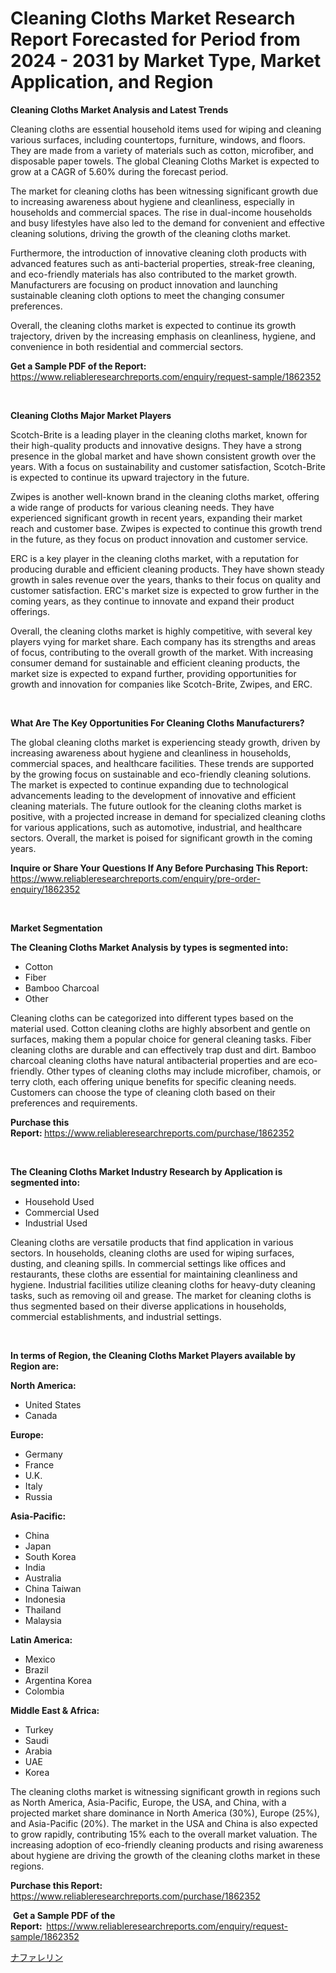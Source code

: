 <p><h1>Cleaning Cloths Market Research Report Forecasted for Period from 2024 -  2031 by Market Type, Market Application, and Region</h1></p><p><strong>Cleaning Cloths Market Analysis and Latest Trends</strong></p>
<p><p>Cleaning cloths are essential household items used for wiping and cleaning various surfaces, including countertops, furniture, windows, and floors. They are made from a variety of materials such as cotton, microfiber, and disposable paper towels. The global Cleaning Cloths Market is expected to grow at a CAGR of 5.60% during the forecast period.</p><p>The market for cleaning cloths has been witnessing significant growth due to increasing awareness about hygiene and cleanliness, especially in households and commercial spaces. The rise in dual-income households and busy lifestyles have also led to the demand for convenient and effective cleaning solutions, driving the growth of the cleaning cloths market.</p><p>Furthermore, the introduction of innovative cleaning cloth products with advanced features such as anti-bacterial properties, streak-free cleaning, and eco-friendly materials has also contributed to the market growth. Manufacturers are focusing on product innovation and launching sustainable cleaning cloth options to meet the changing consumer preferences.</p><p>Overall, the cleaning cloths market is expected to continue its growth trajectory, driven by the increasing emphasis on cleanliness, hygiene, and convenience in both residential and commercial sectors.</p></p>
<p><strong>Get a Sample PDF of the Report:&nbsp;</strong> <a href="https://www.reliableresearchreports.com/enquiry/request-sample/1862352">https://www.reliableresearchreports.com/enquiry/request-sample/1862352</a></p>
<p>&nbsp;</p>
<p><strong>Cleaning Cloths Major Market Players</strong></p>
<p><p>Scotch-Brite is a leading player in the cleaning cloths market, known for their high-quality products and innovative designs. They have a strong presence in the global market and have shown consistent growth over the years. With a focus on sustainability and customer satisfaction, Scotch-Brite is expected to continue its upward trajectory in the future.</p><p>Zwipes is another well-known brand in the cleaning cloths market, offering a wide range of products for various cleaning needs. They have experienced significant growth in recent years, expanding their market reach and customer base. Zwipes is expected to continue this growth trend in the future, as they focus on product innovation and customer service.</p><p>ERC is a key player in the cleaning cloths market, with a reputation for producing durable and efficient cleaning products. They have shown steady growth in sales revenue over the years, thanks to their focus on quality and customer satisfaction. ERC's market size is expected to grow further in the coming years, as they continue to innovate and expand their product offerings.</p><p>Overall, the cleaning cloths market is highly competitive, with several key players vying for market share. Each company has its strengths and areas of focus, contributing to the overall growth of the market. With increasing consumer demand for sustainable and efficient cleaning products, the market size is expected to expand further, providing opportunities for growth and innovation for companies like Scotch-Brite, Zwipes, and ERC.</p></p>
<p>&nbsp;</p>
<p><strong>What Are The Key Opportunities For Cleaning Cloths Manufacturers?</strong></p>
<p><p>The global cleaning cloths market is experiencing steady growth, driven by increasing awareness about hygiene and cleanliness in households, commercial spaces, and healthcare facilities. These trends are supported by the growing focus on sustainable and eco-friendly cleaning solutions. The market is expected to continue expanding due to technological advancements leading to the development of innovative and efficient cleaning materials. The future outlook for the cleaning cloths market is positive, with a projected increase in demand for specialized cleaning cloths for various applications, such as automotive, industrial, and healthcare sectors. Overall, the market is poised for significant growth in the coming years.</p></p>
<p><strong>Inquire or Share Your Questions If Any Before Purchasing This Report:</strong> <a href="https://www.reliableresearchreports.com/enquiry/pre-order-enquiry/1862352">https://www.reliableresearchreports.com/enquiry/pre-order-enquiry/1862352</a></p>
<p>&nbsp;</p>
<p><strong>Market Segmentation</strong></p>
<p><strong>The Cleaning Cloths Market Analysis by types is segmented into:</strong></p>
<p><ul><li>Cotton</li><li>Fiber</li><li>Bamboo Charcoal</li><li>Other</li></ul></p>
<p><p>Cleaning cloths can be categorized into different types based on the material used. Cotton cleaning cloths are highly absorbent and gentle on surfaces, making them a popular choice for general cleaning tasks. Fiber cleaning cloths are durable and can effectively trap dust and dirt. Bamboo charcoal cleaning cloths have natural antibacterial properties and are eco-friendly. Other types of cleaning cloths may include microfiber, chamois, or terry cloth, each offering unique benefits for specific cleaning needs. Customers can choose the type of cleaning cloth based on their preferences and requirements.</p></p>
<p><strong>Purchase this Report:&nbsp;</strong><a href="https://www.reliableresearchreports.com/purchase/1862352">https://www.reliableresearchreports.com/purchase/1862352</a></p>
<p>&nbsp;</p>
<p><strong>The Cleaning Cloths Market Industry Research by Application is segmented into:</strong></p>
<p><ul><li>Household Used</li><li>Commercial Used</li><li>Industrial Used</li></ul></p>
<p><p>Cleaning cloths are versatile products that find application in various sectors. In households, cleaning cloths are used for wiping surfaces, dusting, and cleaning spills. In commercial settings like offices and restaurants, these cloths are essential for maintaining cleanliness and hygiene. Industrial facilities utilize cleaning cloths for heavy-duty cleaning tasks, such as removing oil and grease. The market for cleaning cloths is thus segmented based on their diverse applications in households, commercial establishments, and industrial settings.</p></p>
<p>&nbsp;</p>
<p><strong>In terms of Region, the Cleaning Cloths Market Players available by Region are:</strong></p>
<p>
    <p> <strong> North America: </strong>
        <ul>
            <li>United States</li>
            <li>Canada</li>
        </ul>
        </p> 
    <p> <strong> Europe: </strong>
        <ul>
            <li>Germany</li>
            <li>France</li>
            <li>U.K.</li>
            <li>Italy</li>
            <li>Russia</li>
        </ul>
        </p> 
    <p> <strong> Asia-Pacific: </strong>
        <ul>
            <li>China</li>
            <li>Japan</li>
            <li>South Korea</li>
            <li>India</li>
            <li>Australia</li>
            <li>China Taiwan</li>
            <li>Indonesia</li>
            <li>Thailand</li>
            <li>Malaysia</li>
        </ul>
        </p> 
    <p> <strong> Latin America: </strong>
        <ul>
            <li>Mexico</li>
            <li>Brazil</li>
            <li>Argentina Korea</li>
            <li>Colombia</li>
        </ul>
        </p> 
    <p> <strong> Middle East & Africa: </strong>
        <ul>
            <li>Turkey</li>
            <li>Saudi</li>
            <li>Arabia</li>
            <li>UAE</li>
            <li>Korea</li>
        </ul>
    </p>
    </p>
<p><p>The cleaning cloths market is witnessing significant growth in regions such as North America, Asia-Pacific, Europe, the USA, and China, with a projected market share dominance in North America (30%), Europe (25%), and Asia-Pacific (20%). The market in the USA and China is also expected to grow rapidly, contributing 15% each to the overall market valuation. The increasing adoption of eco-friendly cleaning products and rising awareness about hygiene are driving the growth of the cleaning cloths market in these regions.</p></p>
<p><strong>Purchase this Report: </strong><a href="https://www.reliableresearchreports.com/purchase/1862352">https://www.reliableresearchreports.com/purchase/1862352</a></p>
<p>&nbsp;<strong>Get a Sample PDF of the Report:&nbsp;&nbsp;</strong><a href="https://www.reliableresearchreports.com/enquiry/request-sample/1862352">https://www.reliableresearchreports.com/enquiry/request-sample/1862352</a></p>
<p><strong></strong></p>
<p><p><a href="https://github.com/mreklxf44233/Market-Research-Report-List-1/blob/main/64113242922.md">ナファレリン</a></p></p>